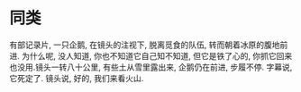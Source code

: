 # 同类

有部记录片, 一只企鹅, 在镜头的注视下, 脱离觅食的队伍, 转而朝着冰原的腹地前进. 为什么呢, 没人知道, 你也不知道它自己知不知道, 但它是铁了心的, 你抓它回来也没用.镜头一转八十公里, 有些土从雪里露出来, 企鹅仍在前进, 步履不停. 字幕说, 它死定了. 镜头说, 好的, 我们来看火山.
